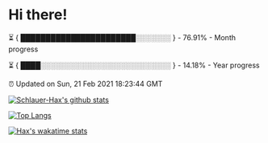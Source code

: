 # Hi there!

⏳ { ███████████████████████░░░░░░░ } - 76.91% - Month progress

⏳ { ████░░░░░░░░░░░░░░░░░░░░░░░░░░ } - 14.18% - Year progress

⏰ Updated on Sun, 21 Feb 2021 18:23:44 GMT


[![Schlauer-Hax's github stats](https://github-readme-stats.vercel.app/api?username=Schlauer-Hax&show_icons=true&theme=dark&count_private=true)](https://github.com/Schlauer-Hax)


[![Top Langs](https://github-readme-stats.vercel.app/api/top-langs/?username=Schlauer-Hax&layout=compact&theme=dark)](https://github.com/Schlauer-Hax?tab=repositories)


[![Hax's wakatime stats](https://github-readme-stats.vercel.app/api/wakatime?username=Hax&theme=dark)](https://wakatime.com/@Hax)

